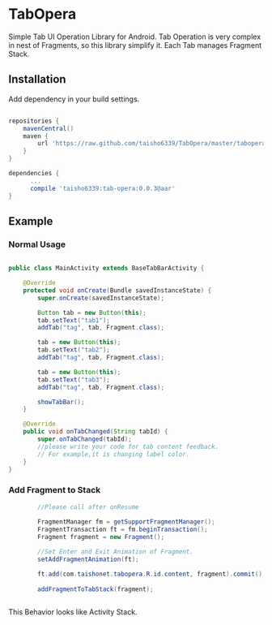 TabOpera
========

Simple Tab UI Operation Library for Android.
Tab Operation is very complex in nest of Fragments, so this library simplify it.
Each Tab manages Fragment Stack.

Installation
---------

Add dependency in your build settings.

```groovy

repositories {
    mavenCentral()
    maven {
        url 'https://raw.github.com/taisho6339/TabOpera/master/tabopera/repository'
    }
}

dependencies {
      ...
      compile 'taisho6339:tab-opera:0.0.3@aar'
}

```

Example
---------

### Normal Usage


```Java

public class MainActivity extends BaseTabBarActivity {

    @Override
    protected void onCreate(Bundle savedInstanceState) {
        super.onCreate(savedInstanceState);

        Button tab = new Button(this);
        tab.setText("tab1");
        addTab("tag", tab, Fragment.class);

        tab = new Button(this);
        tab.setText("tab2");
        addTab("tag", tab, Fragment.class);

        tab = new Button(this);
        tab.setText("tab3");
        addTab("tag", tab, Fragment.class);

        showTabBar();
    }

    @Override
    public void onTabChanged(String tabId) {
        super.onTabChanged(tabId);
        //please write your code for tab content feedback.
        // For example,it is changing label color.
    }
}

```

### Add Fragment to Stack

```Java
        //Please call after onResume
         
        FragmentManager fm = getSupportFragmentManager();
        FragmentTransaction ft = fm.beginTransaction();
        Fragment fragment = new Fragment();

        //Set Enter and Exit Animation of Fragment.
        setAddFragmentAnimation(ft);

        ft.add(com.taishonet.tabopera.R.id.content, fragment).commit();
       
        addFragmentToTabStack(fragment);
        
```

This Behavior looks like Activity Stack.
